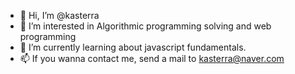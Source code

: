 - 👋 Hi, I’m @kasterra
- 👀 I’m interested in Algorithmic programming solving and web programming
- 🌱 I’m currently learning about javascript fundamentals.
- 📫 If you wanna contact me, send a mail to kasterra@naver.com
